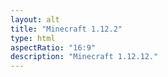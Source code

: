 ```yaml
---
layout: alt
title: "Minecraft 1.12.2"
type: html
aspectRatio: "16:9"
description: "Minecraft 1.12.12."
---
```

